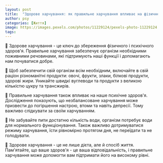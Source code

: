```yaml
---
layout: post
title:  "Здорове харчування: як правильне харчування впливає на фізичне і психічне здоров'я."
author: psy
categories: [Життя]
image: https://images.pexels.com/photos/11229124/pexels-photo-11229124.jpeg?auto=compress&cs=tinysrgb&fit=crop&h=627&w=1200
tags: 
---
```


🍏 Здорове харчування - це ключ до збереження фізичного і психічного здоров'я. Правильне харчування забезпечує організм необхідними поживними речовинами, які підтримують наші функції і допомагають нам почуватися добре.

🥦 Щоб забезпечити свій організм всім необхідним, включайте в свій раціон різноманітні продукти: овочі, фрукти, злаки, білкові продукти, здорові жири. Уникайте швидкі вуглеводи та продукти з великою кількістю цукру та трансжирів.

🧠 Правильне харчування також впливає на наше психічне здоров'я. Дослідження показують, що незбалансоване харчування може призвести до погіршення настрою, втоми та навіть депресії. Тому важливо слідкувати за своїм харчуванням.

🌿 Не забувайте пити достатню кількість води, організм потребує води для нормального функціонування. Також важливо дотримуватися режиму харчування, їсти рівномірно протягом дня, не переїдати та не голодувати.

💪 Здорове харчування - це не лише дієта, але й спосіб життя. Пам'ятайте, що ваше здоров'я - це ваша відповідальність, і правильне харчування може допомогти вам підтримати його на високому рівні.


